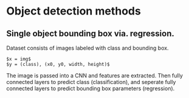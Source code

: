 # Object detection methods

## Single object bounding box via. regression.
Dataset consists of images labeled with class and bounding box.

    $x = img$
    $y = (class), (x0, y0, width, height)$
    
The image is passed into a CNN and features are extracted. Then fully connected layers to predict class (classification), and seperate fully connected layers to predict bounding box parameters (regression).
